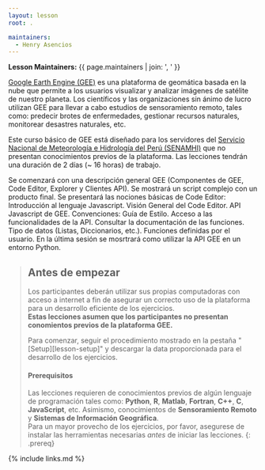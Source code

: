 ```yaml
---
layout: lesson
root: .

maintainers:
  - Henry Asencios
---
```


**Lesson Maintainers:** {{ page.maintainers | join: ', ' }}

[Google Earth Engine (GEE)](https://www.google.com/intl/es_in/earth/education/tools/google-earth-engine/#!/) es una plataforma de geomática basada en la nube que permite a los usuarios visualizar y analizar imágenes de satélite de nuestro planeta. Los científicos y las organizaciones sin ánimo de lucro utilizan GEE para llevar a cabo estudios de sensoramiento remoto, tales como: predecir brotes de enfermedades, gestionar recursos naturales, monitorear desastres naturales, etc.

Este curso básico de GEE está diseñado para los servidores del [Servicio Nacional de Meteorología e Hidrología del Perú (SENAMHI)](https://www.senamhi.gob.pe/) que no presentan conocimientos previos de la plataforma. Las lecciones tendrán una duración de 2 días (~ 16 horas) de trabajo. 

Se comenzará con una descripción general GEE (Componentes de GEE, Code Editor, Explorer y Clientes API). Se  mostrará un script complejo con un producto final. Se presentará las nociones básicas de Code Editor: Introducción al lenguaje Javascript. Visión General del Code Editor. API Javascript de GEE. Convenciones: Guía de Estilo. Acceso a las funcionalidades de la API. Consultar la documentación de las funciones. Tipo de datos (Listas, Diccionarios, etc.). Funciones definidas por el usuario. En la última sesión se mosrtrará como utilizar la API GEE en un entorno Python.

> ## Antes de empezar
>
> Los participantes deberán utilizar sus propias computadoras con acceso a internet
> a fin de asegurar un correcto uso de la plataforma para un desarrollo
> eficiente de los ejercicios. <br>**Estas lecciones asumen que los participantes no presentan conomientos previos de la plataforma GEE.**
>
> Para comenzar, seguir el procedimiento mostrado en la pestaña "[Setup][lesson-setup]"
> y descargar la data proporcionada para el desarrollo de los ejercicios.
>
> #### Prerequisitos
>
> Las lecciones requieren de conocimientos previos de algún lenguaje de programación tales como: **Python**, **R**, **Matlab**, **Fortran**, **C++**, **C**, **JavaScript**, etc. Asimismo, conocimientos de **Sensoramiento Remoto** y **Sistemas de Información Geográfica**.
> <br>Para un mayor provecho de los ejercicios, por favor, asegurese de instalar las herramientas necesarias
> *antes* de iniciar las lecciones.
{: .prereq}

<!--  
> ## For Instructors
> If you are teaching this lesson in a workshop, please see the
> [Instructor notes](guide).
{: .prereq}
--> 

{% include links.md %}